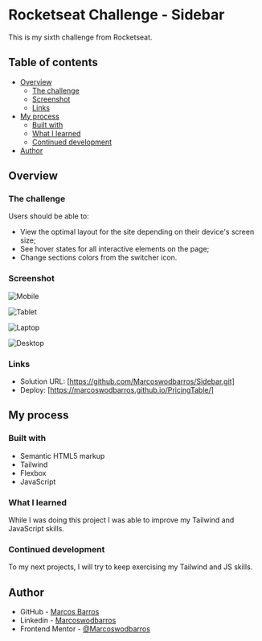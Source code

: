 # Rocketseat Challenge - Sidebar

This is my sixth challenge from Rocketseat.

## Table of contents

- [Overview](#overview)
  - [The challenge](#the-challenge)
  - [Screenshot](#screenshot)
  - [Links](#links)
- [My process](#my-process)
  - [Built with](#built-with)
  - [What I learned](#what-i-learned)
  - [Continued development](#continued-development)
- [Author](#author)


## Overview

### The challenge

Users should be able to:

- View the optimal layout for the site depending on their device's screen size;
- See hover states for all interactive elements on the page;
- Change sections colors from the switcher icon.

### Screenshot

![Mobile](https://user-images.githubusercontent.com/108278189/227689961-06ee8f18-d1ac-4cb9-82fa-450b0c585906.png)

![Tablet](https://user-images.githubusercontent.com/108278189/227689964-c6ba2fb9-39b5-467e-bfbb-4b0021821d48.png)

![Laptop](https://user-images.githubusercontent.com/108278189/227689968-245ca116-0736-4972-98b4-39d4207360cf.png)

![Desktop](https://user-images.githubusercontent.com/108278189/227689972-47889673-16ad-4b6a-9ae3-d0e69c3a36fd.png)


### Links

- Solution URL: [https://github.com/Marcoswodbarros/Sidebar.git]
- Deploy: [https://marcoswodbarros.github.io/PricingTable/]


## My process

### Built with

- Semantic HTML5 markup
- Tailwind
- Flexbox
- JavaScript

### What I learned

While I was doing this project I was able to improve my Tailwind and JavaScript skills.

### Continued development

To my next projects, I will try to keep exercising my Tailwind and JS skills.


## Author

- GitHub - [Marcos Barros](https://github.com/Marcoswodbarros)
- Linkedin - [Marcoswodbarros](www.linkedin.com/in/marcoswodbarros)
- Frontend Mentor - [@Marcoswodbarros](https://www.frontendmentor.io/profile/Marcoswodbarros)